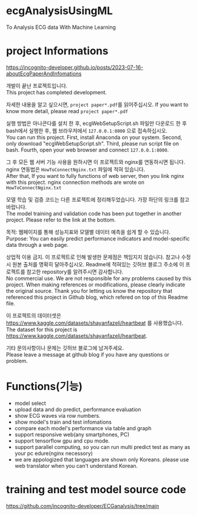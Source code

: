 # ecgAnalysisUsingML
To Analysis ECG data With Machine Learning


# project Informations
https://incognito-developer.github.io/posts/2023-07-16-aboutEcgPaperAndInfomations



개발이 끝난 프로젝트입니다.</br>
This project has completed development.

자세한 내용을 알고 싶으시면, `project paper*.pdf`를 읽어주십시오.
If you want to know more detail, please read `project paper*.pdf`


실행 방법은 아나콘다를 설치 한 후, ecgWebSetupScript.sh 파일만 다운로드 한 후 bash에서 실행한 후, 웹 브라우저에서 `127.0.0.1:8000` 으로 접속하십시오.</br>
You can run this project. First, install Anaconda on your system. Second, only download "ecgWebSetupScript.sh". Third, please run script file on bash. Fourth, open your web browser and connect `127.0.0.1:8000`.


그 후 모든 웹 서버 기능 사용을 원하시면 이 프로젝트와 nginx를 연동하시면 됩니다. nginx 연동법은 `HowToConnectNginx.txt` 파일에 적혀 있습니다.</br>
After that, If you want to fully functions of web server, then you link nginx with this project. nginx connection methods are wrote on `HowToConnectNginx.txt`


모델 학습 및 검증 코드는 다른 프로젝트에 정리해두었습니다. 가장 하단의 링크를 참고바랍니다.</br>
The model training and validation code has been put together in another project. Please refer to the link at the bottom.


목적: 웹페이지를 통해 성능지표와 모델별 데이터 예측을 쉽게 할 수 있습니다.</br>
Purpose: You can easily predict performance indicators and model-specific data through a web page.


상업적 이용 금지. 이 프로젝트로 인해 발생한 문제점은 책임지지 않습니다.
참고나 수정 시 원본 출처를 명확히 달아주십시오. 
Readme에 적혀있는 깃허브 블로그 주소에 이 프로젝트를 참고한 repository를 알려주시면 감사합니다.</br>
No commercial use. We are not responsible for any problems caused by this project.
When making references or modifications, please clearly indicate the original source.
Thank you for letting us know the repository that referenced this project in Github blog, which refered on top of this Readme file.

이 프로젝트의 데이터셋은 https://www.kaggle.com/datasets/shayanfazeli/heartbeat 를 사용했습니다.</br>
The dataset for this project is https://www.kaggle.com/datasets/shayanfazeli/heartbeat.

기타 문의사항이나 문제는 깃허브 블로그에 남겨주세요.</br>
Please leave a message at github blog if you have any questions or problem.


# Functions(기능)
- model select
- upload data and do predict, performance evaluation
- show ECG waves via row numbers.
- show model's train and test infomations
- compare each model's performance via table and graph
- support responsive web(any smartphones, PC)
- support tensorflow gpu and cpu mode.
- support parallel computing, so you can run multi predict test as many as your pc edure(nginx necessory)
- we are appologized that languages are shown only Koreans. please use web translator when you can't understand Korean.

# training and test model source code
https://github.com/incognito-developer/ECGanalysis/tree/main
